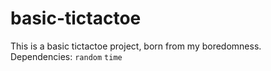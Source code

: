 # basic-tictactoe
This is a basic tictactoe project, born from my boredomness.
Dependencies: ```random``` ```time```
